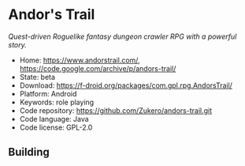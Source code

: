 # Andor's Trail

_Quest-driven Roguelike fantasy dungeon crawler RPG with a powerful story._

- Home: https://www.andorstrail.com/, https://code.google.com/archive/p/andors-trail/
- State: beta
- Download: https://f-droid.org/packages/com.gpl.rpg.AndorsTrail/
- Platform: Android
- Keywords: role playing
- Code repository: https://github.com/Zukero/andors-trail.git
- Code language: Java
- Code license: GPL-2.0

## Building
